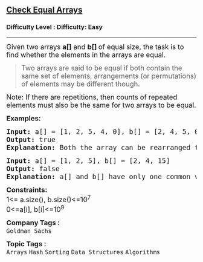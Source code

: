 <h2><a href="https://www.geeksforgeeks.org/problems/check-if-two-arrays-are-equal-or-not3847/1">Check Equal Arrays</a></h2><h3>Difficulty Level : Difficulty: Easy</h3><hr><div class="problems_problem_content__Xm_eO"><p><span style="font-size: 18px;">Given two arrays <strong>a[]</strong> and <strong>b[] </strong>of equal size, the task is to find whether the elements in the arrays are equal. </span></p>
<blockquote>
<p><span style="font-size: 18px;">Two arrays are said to be equal if both contain the same set of elements, arrangements (or permutations) of elements may be different though.</span></p>
</blockquote>
<p><span style="font-size: 18px;">Note: If there are repetitions, then counts of repeated elements must also be the same for two arrays to be equal.</span></p>
<p><span style="font-size: 18px;"><strong>Examples:</strong></span></p>
<pre><span style="font-size: 18px;"><strong>Input: </strong>a[] = [1, 2, 5, 4, 0], b[] = [2, 4, 5, 0, 1]
<strong>Output: </strong>true<strong>
Explanation: </strong>Both the array can be rearranged to [0,1,2,4,5]</span>
</pre>
<pre><span style="font-size: 18px;"><strong>Input: </strong>a[] = [1, 2, 5], b[] = [2, 4, 15]
<strong>Output: </strong>false<strong>
Explanation: </strong>a[] and b[] have only one common value.</span></pre>
<p><span style="font-size: 18px;"><strong>Constraints:</strong><br>1&lt;= a.size(), b.size()&lt;=10<sup>7</sup><br>0&lt;=a[i], b[i]&lt;=10<sup>9</sup></span></p></div><p><span style=font-size:18px><strong>Company Tags : </strong><br><code>Goldman Sachs</code>&nbsp;<br><p><span style=font-size:18px><strong>Topic Tags : </strong><br><code>Arrays</code>&nbsp;<code>Hash</code>&nbsp;<code>Sorting</code>&nbsp;<code>Data Structures</code>&nbsp;<code>Algorithms</code>&nbsp;